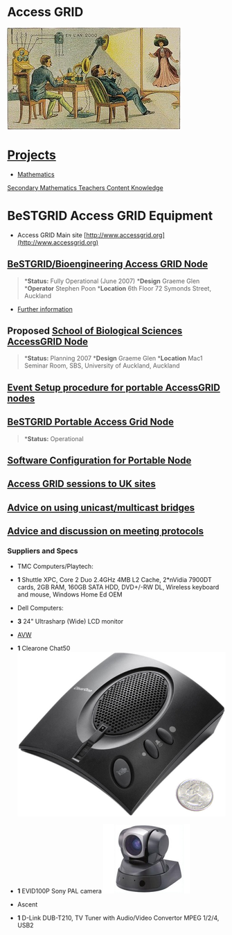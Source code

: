 # Access GRID

![French-print-1910-accessgrid.jpg](./attachments/French-print-1910-accessgrid.jpg)
# [Projects](https://reannz.atlassian.net/wiki/pages/createpage.action?spaceKey=BeSTGRID&title=Category__Projects&linkCreation=true&fromPageId=3818228424)

- [Mathematics](https://reannz.atlassian.net/wiki/pages/createpage.action?spaceKey=BeSTGRID&title=Category__Mathematics&linkCreation=true&fromPageId=3818228424)

[Secondary Mathematics Teachers Content Knowledge](/wiki/spaces/BeSTGRID/pages/3818228878)

# BeSTGRID Access GRID Equipment

- Access GRID Main site
[http://www.accessgrid.org](http://www.accessgrid.org)

## [BeSTGRID/Bioengineering Access GRID Node](https://reannz.atlassian.net/wiki/pages/createpage.action?spaceKey=BeSTGRID&title=BeSTGRID%2FBioengineering%20Access%20GRID%20Node&linkCreation=true&fromPageId=3818228424)

>  ***Status:** Fully Operational (June 2007)
>  ***Design** Graeme Glen
>  ***Operator** Stephen Poon
>  ***Location** 6th Floor 72 Symonds Street, Auckland

- [Further information](https://reannz.atlassian.net/wiki/pages/createpage.action?spaceKey=BeSTGRID&title=BeSTGRID%2FBioengineering%20Access%20GRID%20Node&linkCreation=true&fromPageId=3818228424)

## Proposed [School of Biological Sciences AccessGRID Node](/wiki/spaces/BeSTGRID/pages/3818228884)

>  ***Status:** Planning 2007
>  ***Design** Graeme Glen
>  ***Location** Mac1 Seminar Room, SBS, University of Auckland, Auckland

## [Event Setup procedure for portable AccessGRID nodes](/wiki/spaces/BeSTGRID/pages/3818228690)

## [BeSTGRID Portable Access Grid Node](/wiki/spaces/BeSTGRID/pages/3818228487)

>  ***Status:** Operational

## [Software Configuration for Portable Node](/wiki/spaces/BeSTGRID/pages/3818228554)

## [Access GRID sessions to UK sites](/wiki/spaces/BeSTGRID/pages/3818228423)

## [Advice on using unicast/multicast bridges](https://reannz.atlassian.net/wiki/pages/createpage.action?spaceKey=BeSTGRID&title=Advice%20on%20using%20unicast%2Fmulticast%20bridges&linkCreation=true&fromPageId=3818228424)

## [Advice and discussion on meeting protocols](/wiki/spaces/BeSTGRID/pages/3818228731)

### Suppliers and Specs

- TMC Computers/Playtech:
- **1** Shuttle XPC, Core 2 Duo 2.4GHz 4MB L2 Cache, 2*nVidia 7900DT cards, 2GB RAM, 160GB SATA HDD, DVD+/-RW DL, Wireless keyboard and mouse, Windows Home Ed OEM

- Dell Computers:
- **3** 24" Ultrasharp (Wide) LCD monitor

- [AVW](http://www.avw.co.nz/)
- **1** Clearone Chat50  
![Chat_50.jpg](./attachments/Chat_50.jpg)
- **1** EVID100P Sony PAL camera 
![EVID100P.jpg](./attachments/EVID100P.jpg)
- Ascent
- **1** D-Link DUB-T210, TV Tuner with Audio/Video Convertor MPEG 1/2/4, USB2
